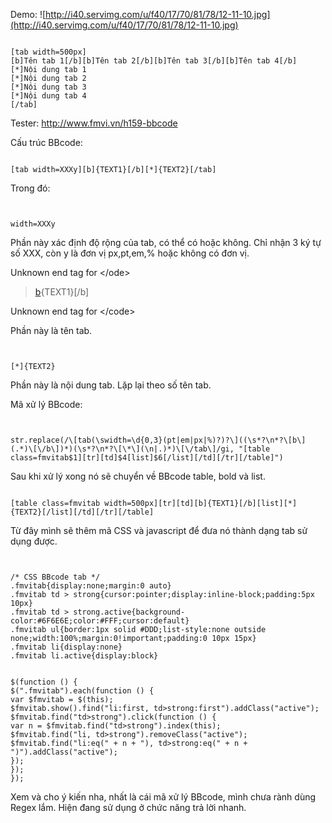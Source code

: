 Demo:
![http://i40.servimg.com/u/f40/17/70/81/78/12-11-10.jpg](http://i40.servimg.com/u/f40/17/70/81/78/12-11-10.jpg)



```

[tab width=500px]
[b]Tên tab 1[/b][b]Tên tab 2[/b][b]Tên tab 3[/b][b]Tên tab 4[/b]
[*]Nội dung tab 1
[*]Nội dung tab 2
[*]Nội dung tab 3
[*]Nội dung tab 4
[/tab]

```

Tester: http://www.fmvi.vn/h159-bbcode

Cấu trúc BBcode:

```

[tab width=XXXy][b]{TEXT1}[/b][*]{TEXT2}[/tab]

```
Trong đó:

```


width=XXXy
```
Phần này xác định độ rộng của tab, có thể có hoặc không. Chỉ nhận 3 ký tự số XXX, còn y là đơn vị px,pt,em,% hoặc không có đơn vị.



Unknown end tag for &lt;/ode&gt;


> [b](b.md){TEXT1}[/b]


Unknown end tag for &lt;/code&gt;


Phần này là tên tab.

```


[*]{TEXT2}
```
Phần này là nội dung tab. Lặp lại theo số tên tab.

Mã xử lý BBcode:

```


str.replace(/\[tab(\swidth=\d{0,3}(pt|em|px|%)?)?\]((\s*?\n*?\[b\](.*)\[\/b\])*)(\s*?\n*?\[\*\](\n|.)*)\[\/tab\]/gi, "[table class=fmvitab$1][tr][td]$4[list]$6[/list][/td][/tr][/table]")
```

Sau khi xử lý xong nó sẽ chuyển về BBcode table, bold và list.

```

[table class=fmvitab width=500px][tr][td][b]{TEXT1}[/b][list][*]{TEXT2}[/list][/td][/tr][/table]
```

Từ đây mình sẽ thêm mã CSS và javascript để đưa nó thành dạng tab sử dụng được.

```


/* CSS BBcode tab */
.fmvitab{display:none;margin:0 auto}
.fmvitab td > strong{cursor:pointer;display:inline-block;padding:5px 10px}
.fmvitab td > strong.active{background-color:#6F6E6E;color:#FFF;cursor:default}
.fmvitab ul{border:1px solid #DDD;list-style:none outside none;width:100%;margin:0!important;padding:0 10px 15px}
.fmvitab li{display:none}
.fmvitab li.active{display:block}

```

```

$(function () {
$(".fmvitab").each(function () {
var $fmvitab = $(this);
$fmvitab.show().find("li:first, td>strong:first").addClass("active");
$fmvitab.find("td>strong").click(function () {
var n = $fmvitab.find("td>strong").index(this);
$fmvitab.find("li, td>strong").removeClass("active");
$fmvitab.find("li:eq(" + n + "), td>strong:eq(" + n + ")").addClass("active");
});
});
});

```

Xem và cho ý kiến nha, nhất là cái mã xử lý BBcode, mình chưa rành dùng Regex lắm.
Hiện đang sử dụng ở chức năng trả lời nhanh.
